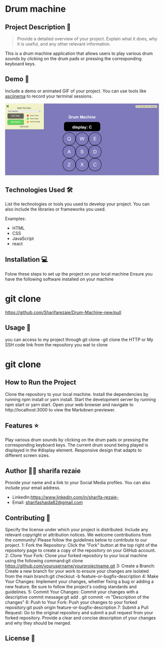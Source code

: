 # Drum machine

## Project Description 📝

> Provide a detailed overview of your project. Explain what it does, why it is useful, and any other relevant information.

This is a drum machine application that allows users to play various drum sounds by clicking on the drum pads or pressing the corresponding keyboard keys.


## Demo 📸

Include a demo or animated GIF of your project. You can use tools like [asciinema](https://asciinema.org/) to record your terminal sessions.

![Demo](demo.png)


## Technologies Used 🛠️

List the technologies or tools you used to develop your project. You can also include the libraries or frameworks you used.

Examples:

- HTML
- CSS
- JavaScript
- react



## Installation 💻

Folow these steps to set up the project on your local machine Ensure you have the following software installed on your machine

# git clone 

https://github.com/Sharifarezaie/Drum-Machine-new/pull

## Usage 🎯

you can access to my project through git clone -git clone the HTTP or My SSH code link from the repository you wat to clone

# git clone

## How to Run the Project

Clone the repository to your local machine.
Install the dependencies by running npm install or yarn install.
Start the development server by running npm start or yarn start.
Open your web browser and navigate to http://localhost:3000 to view the Markdown previewer.


## Features ⭐
Play various drum sounds by clicking on the drum pads or pressing the corresponding keyboard keys.
The current drum sound being played is displayed in the #display element.
Responsive design that adapts to different screen sizes.


## Author 👩‍💻 sharifa rezaie

Provide your name and a link to your Social Media profiles. You can also include your email address.


- LinkedIn:https://www.linkedin.com/in/sharifa-rezaie-
- Email: sharifashaida82@gmail.com

## Contributing 🤝

Specify the license under which your project is distributed. Include any relevant copyright or attribution notices.
We welcome contributions from the community! Please follow the guidelines below to contribute to our project.
1: Fork the Repository: Click the "Fork" button at the top right of the repository page to create a copy of the repository on your GitHub account.
2: Clone Your Fork: Clone your forked repository to your local machine using the following command:git clone https://github.com/yourusername/yourprojectname.git
3: Create a Branch: Create a new branch for your work to ensure your changes are isolated from the main branch:git checkout -b feature-or-bugfix-description
4: Make Your Changes: Implement your changes, whether fixing a bug or adding a new feature. Be sure to follow the project's coding standards and guidelines.
5: Commit Your Changes: Commit your changes with a descriptive commit message:git add . git commit -m "Description of the changes"
6: Push to Your Fork: Push your changes to your forked repository:git push origin feature-or-bugfix-description
7: Submit a Pull Request: Go to the original repository and submit a pull request from your forked repository. Provide a clear and concise description of your changes and why they should be merged.

## License 📜
